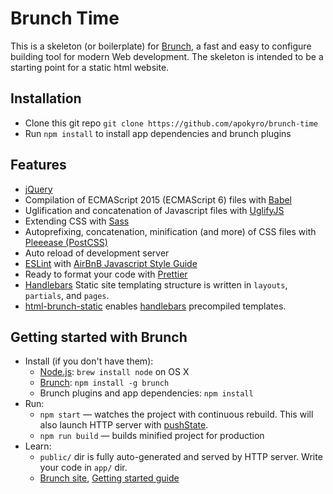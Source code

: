 # Brunch Time

This is a skeleton (or boilerplate) for [Brunch](http://brunch.io), a fast and easy to configure building tool for modern Web development. The skeleton is intended to be a starting point for a static html website.

## Installation

* Clone this git repo `git clone https://github.com/apokyro/brunch-time`
* Run `npm install` to install app dependencies and brunch plugins

## Features

* [jQuery](http://jquery.com)
* Compilation of ECMAScript 2015 (ECMAScript 6) files with [Babel](https://babeljs.io)
* Uglification and concatenation of Javascript files with [UglifyJS](http://lisperator.net/uglifyjs/)
* Extending CSS with [Sass](http://sass-lang.com)
* Autoprefixing, concatenation, minification (and more) of CSS files with [Pleeease (PostCSS)](http://pleeease.io)
* Auto reload of development server
* [ESLint](http://eslint.org) with [AirBnB Javascript Style Guide](https://github.com/airbnb/javascript)
* Ready to format your code with [Prettier](https://prettier.io)
* [Handlebars](http://handlebarsjs.com) Static site templating structure is written in `layouts`, `partials`, and `pages`.
* [html-brunch-static](https://github.com/bmatcuk/html-brunch-static) enables [handlebars](http://handlebarsjs.com/) precompiled templates.

## Getting started with Brunch

* Install (if you don't have them):
  * [Node.js](http://nodejs.org): `brew install node` on OS X
  * [Brunch](http://brunch.io): `npm install -g brunch`
  * Brunch plugins and app dependencies: `npm install`
* Run:
  * `npm start` — watches the project with continuous rebuild. This will also launch HTTP server with [pushState](https://developer.mozilla.org/en-US/docs/Web/Guide/API/DOM/Manipulating_the_browser_history).
  * `npm run build` — builds minified project for production
* Learn:
  * `public/` dir is fully auto-generated and served by HTTP server. Write your code in `app/` dir.
  * [Brunch site](http://brunch.io), [Getting started guide](https://github.com/brunch/brunch-guide#readme)
